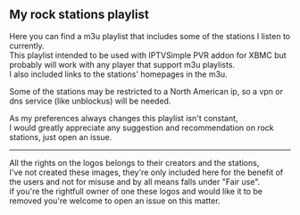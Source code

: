 My rock stations playlist
-----------------------------------------------------------------------------

Here you can find a m3u playlist that includes some of the stations I listen to currently.  
This playlist intended to be used with IPTVSimple PVR addon for XBMC but probably will work with any player that support m3u playlists.  
I also included links to the stations' homepages in the m3u.  

Some of the stations may be restricted to a North American ip, so a vpn or dns service (like unblockus) will be needed.  


As my preferences always changes this  playlist isn't constant,  
I would greatly appreciate any suggestion and recommendation on rock stations, just open an issue.  


-----------------------------------------------------------------------------

All the rights on the logos belongs to their creators and the stations,  
I've not created these images, they're only included here for the benefit of the users and not for misuse and by all means falls under "Fair use".  
if you're the rightfull owner of one these logos and would like it to be removed you're welcome to open an issue on this matter.

